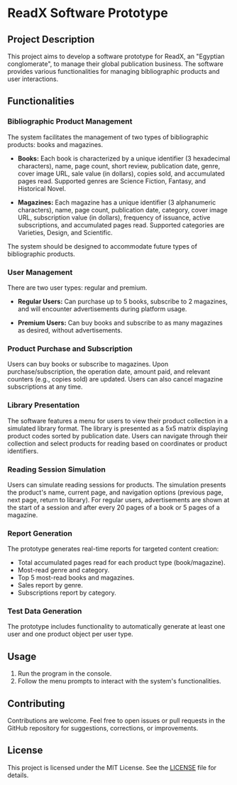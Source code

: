 # ReadX Software Prototype

## Project Description

This project aims to develop a software prototype for ReadX, an "Egyptian conglomerate", to manage their global publication business. The software provides various functionalities for managing bibliographic products and user interactions.

## Functionalities

### Bibliographic Product Management

The system facilitates the management of two types of bibliographic products: books and magazines.

- **Books:** Each book is characterized by a unique identifier (3 hexadecimal characters), name, page count, short review, publication date, genre, cover image URL, sale value (in dollars), copies sold, and accumulated pages read. Supported genres are Science Fiction, Fantasy, and Historical Novel.

- **Magazines:** Each magazine has a unique identifier (3 alphanumeric characters), name, page count, publication date, category, cover image URL, subscription value (in dollars), frequency of issuance, active subscriptions, and accumulated pages read. Supported categories are Varieties, Design, and Scientific.

The system should be designed to accommodate future types of bibliographic products.

### User Management

There are two user types: regular and premium.

- **Regular Users:** Can purchase up to 5 books, subscribe to 2 magazines, and will encounter advertisements during platform usage.

- **Premium Users:** Can buy books and subscribe to as many magazines as desired, without advertisements.

### Product Purchase and Subscription

Users can buy books or subscribe to magazines. Upon purchase/subscription, the operation date, amount paid, and relevant counters (e.g., copies sold) are updated. Users can also cancel magazine subscriptions at any time.

### Library Presentation

The software features a menu for users to view their product collection in a simulated library format. The library is presented as a 5x5 matrix displaying product codes sorted by publication date. Users can navigate through their collection and select products for reading based on coordinates or product identifiers.

### Reading Session Simulation

Users can simulate reading sessions for products. The simulation presents the product's name, current page, and navigation options (previous page, next page, return to library). For regular users, advertisements are shown at the start of a session and after every 20 pages of a book or 5 pages of a magazine.

### Report Generation

The prototype generates real-time reports for targeted content creation:

- Total accumulated pages read for each product type (book/magazine).
- Most-read genre and category.
- Top 5 most-read books and magazines.
- Sales report by genre.
- Subscriptions report by category.

### Test Data Generation

The prototype includes functionality to automatically generate at least one user and one product object per user type.

## Usage

1. Run the program in the console.
2. Follow the menu prompts to interact with the system's functionalities.

## Contributing

Contributions are welcome. Feel free to open issues or pull requests in the GitHub repository for suggestions, corrections, or improvements.

## License

This project is licensed under the MIT License. See the [LICENSE](LICENSE) file for details.
